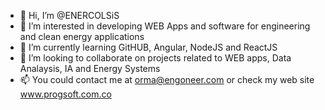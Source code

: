 - 👋 Hi, I’m @ENERCOLSiS
- 👀 I’m interested in developing WEB Apps and software for engineering and clean energy applications
- 🌱 I’m currently learning GitHUB, Angular, NodeJS and ReactJS 
- 💞️ I’m looking to collaborate on projects related to WEB apps, Data Analaysis, IA and Energy Systems 
- 📫 You could contact me at orma@engoneer.com or check my web site www.progsoft.com.co
